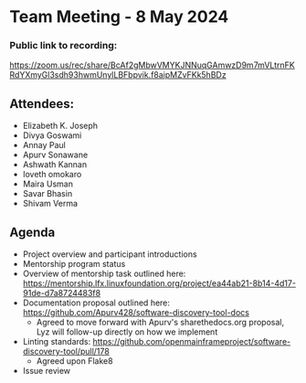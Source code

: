 # Team Meeting - 8 May 2024

### Public link to recording:
https://zoom.us/rec/share/BcAf2gMbwVMYKJNNuqGAmwzD9m7mVLtrnFKRdYXmyGl3sdh93hwmUnylLBFbpvik.f8aipMZvFKk5hBDz

## Attendees:

 - Elizabeth K. Joseph
 - Divya Goswami
 - Annay Paul
 - Apurv Sonawane
 - Ashwath Kannan
 - loveth omokaro
 - Maira Usman
 - Savar Bhasin
 - Shivam Verma

## Agenda

 - Project overview and participant introductions
 - Mentorship program status
 - Overview of mentorship task outlined here: https://mentorship.lfx.linuxfoundation.org/project/ea44ab21-8b14-4d17-91de-d7a8724483f8
 - Documentation proposal outlined here: https://github.com/Apurv428/software-discovery-tool-docs
   - Agreed to move forward with Apurv's sharethedocs.org proposal, Lyz will follow-up directly on how we implement
 - Linting standards: https://github.com/openmainframeproject/software-discovery-tool/pull/178
   - Agreed upon Flake8
 - Issue review
